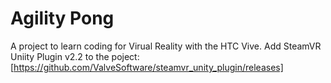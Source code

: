 # Agility Pong

A project to learn coding for Virual Reality with the HTC Vive.
Add SteamVR Uniity Plugin v2.2 to the poject: [https://github.com/ValveSoftware/steamvr_unity_plugin/releases]